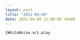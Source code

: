 ```yaml
---
layout: post
title: "2021-04-09"
date: 2021-04-09 12:00:00 +0100
---
```


```supercollider
{WhiteNoise.ar}.play
```
